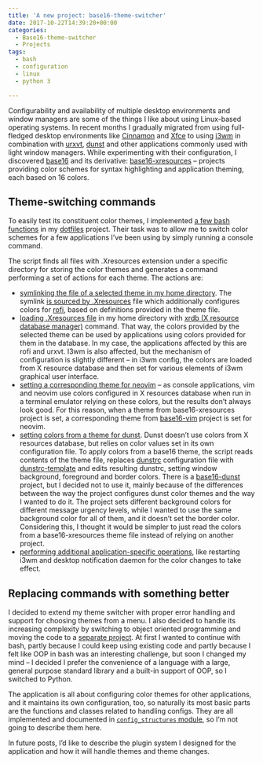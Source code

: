 ```yaml
---
title: 'A new project: base16-theme-switcher'
date: 2017-10-22T14:39:20+00:00
categories:
  - Base16-theme-switcher
  - Projects
tags:
  - bash
  - configuration
  - linux
  - python 3

---
```

Configurability and availability of multiple desktop environments and window managers are some of the things I like about using Linux-based operating systems. In recent months I gradually migrated from using full-fledged desktop environments like [Cinnamon][1] and [Xfce][2] to using [i3wm][3] in combination with [urxvt][4], [dunst][5] and other applications commonly used with light window managers. While experimenting with their configuration, I discovered [base16][6] and its derivative: [base16-xresources][7] &#8211; projects providing color schemes for syntax highlighting and application theming, each based on 16 colors.

<!--more-->

## Theme-switching commands

To easily test its constituent color themes, I implemented [a few bash functions][8] in my [dotfiles][9] project. Their task was to allow me to switch color schemes for a few applications I&#8217;ve been using by simply running a console command.

The script finds all files with .Xresources extension under a specific directory for storing the color themes and generates a command performing a set of actions for each theme. The actions are:

  * [symlinking the file of a selected theme in my home directory][10]. The symlink [is sourced by .Xresources][11] file which additionally configures colors for [rofi][12], based on definitions provided in the theme file.
  * [loading .Xresources file][13] in my home directory with [xrdb (X resource database manager)][14] command. That way, the colors provided by the selected theme can be used by applications using colors provided for them in the database. In my case, the applications affected by this are rofi and urxvt. I3wm is also affected, but the mechanism of configuration is slightly different &#8211; in i3wm config, the colors are loaded from X resource database and then set for various elements of i3wm graphical user interface.
  * [setting a corresponding theme for neovim][15] &#8211; as console applications, vim and neovim use colors configured in X resources database when run in a terminal emulator relying on these colors, but the results don&#8217;t always look good. For this reason, when a theme from base16-xresources project is set, a corresponding theme from [base16-vim][16] project is set for neovim.
  * [setting colors from a theme for dunst][17]. Dunst doesn&#8217;t use colors from X resources database, but relies on color values set in its own configuration file. To apply colors from a base16 theme, the script reads contents of the theme file, replaces [dunstrc][18] configuration file with [dunstrc-template][19] and edits resulting dunstrc, setting window background, foreground and border colors. There is a [base16-dunst][20] project, but I decided not to use it, mainly because of the differences between the way the project configures dunst color themes and the way I wanted to do it. The project sets different background colors for different message urgency levels, while I wanted to use the same background color for all of them, and it doesn&#8217;t set the border color. Considering this, I thought it would be simpler to just read the colors from a base16-xresources theme file instead of relying on another project.
  * [performing additional application-specific operations][21], like restarting i3wm and desktop notification daemon for the color changes to take effect.

## Replacing commands with something better

I decided to extend my theme switcher with proper error handling and support for choosing themes from a menu. I also decided to handle its increasing complexity by switching to object oriented programming and moving the code to a [separate project][22]. At first I wanted to continue with bash, partly because I could keep using existing code and partly because I felt like OOP in bash was an interesting challenge, but soon I changed my mind &#8211; I decided I prefer the convenience of a language with a large, general purpose standard library and a built-in support of OOP, so I switched to Python.

The application is all about configuring color themes for other applications, and it maintains its own configuration, too, so naturally its most basic parts are the functions and classes related to handling configs. They are all implemented and documented in [`config_structures` module][23], so I&#8217;m not going to describe them here.

In future posts, I&#8217;d like to describe the plugin system I designed for the application and how it will handle themes and theme changes.

 [1]: https://en.wikipedia.org/wiki/Cinnamon_(software)
 [2]: https://xfce.org/
 [3]: https://i3wm.org/
 [4]: https://wiki.archlinux.org/index.php/rxvt-unicode
 [5]: https://dunst-project.org/
 [6]: https://chriskempson.github.io/base16/
 [7]: https://github.com/chriskempson/base16-xresources
 [8]: https://github.com/piotr-rusin/dotfiles/blob/5beebb4ab2371aec4e34ff3043cd6c3573e8ae42/.zshrc#L103
 [9]: https://github.com/piotr-rusin/dotfiles
 [10]: https://github.com/piotr-rusin/dotfiles/blob/0a8690406b52553729b347c9f3d63b72e70bb231/.zshrc#L146
 [11]: https://github.com/piotr-rusin/dotfiles/blob/0a8690406b52553729b347c9f3d63b72e70bb231/.Xresources#L33
 [12]: https://github.com/DaveDavenport/rofi
 [13]: https://github.com/piotr-rusin/dotfiles/blob/0a8690406b52553729b347c9f3d63b72e70bb231/.zshrc#L147
 [14]: https://linux.die.net/man/1/xrdb
 [15]: https://github.com/piotr-rusin/dotfiles/blob/0a8690406b52553729b347c9f3d63b72e70bb231/.zshrc#L115
 [16]: https://github.com/chriskempson/base16-vim
 [17]: https://github.com/piotr-rusin/dotfiles/blob/0a8690406b52553729b347c9f3d63b72e70bb231/.zshrc#L127
 [18]: https://github.com/piotr-rusin/dotfiles/blob/0a8690406b52553729b347c9f3d63b72e70bb231/.config/dunst/dunstrc
 [19]: https://github.com/piotr-rusin/dotfiles/blob/0a8690406b52553729b347c9f3d63b72e70bb231/.config/dunst/dunstrc-template
 [20]: https://github.com/khamer/base16-dunst
 [21]: https://github.com/piotr-rusin/dotfiles/blob/0a8690406b52553729b347c9f3d63b72e70bb231/.zshrc#L150
 [22]: https://github.com/piotr-rusin/base16-theme-switcher
 [23]: https://github.com/piotr-rusin/base16-theme-switcher/blob/4071e28e8afb4cc92736fc9db7ba0f10f3bc163c/base16_theme_switcher/config_structures.py
